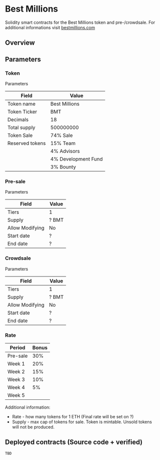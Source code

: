 
# Best Millions
Solidity smart contracts for the Best Millions token and pre-/crowdsale. For additional informations visit [bestmillions.com](http://www.bestmillions.com/)
 
## Overview


## Parameters

### Token

Parameters

| Field            | Value         |
|------------------|---------------|
| Token name       | Best Millions |
| Token Ticker     | BMT           |
| Decimals         | 18            |
| Total supply     | 500000000     |
| Token Sale       | 74% Sale      |
| Reserved tokens  | 15% Team      |
| 				   | 4% Advisors   |
|				   | 4% Development Fund
|	               | 3% Bounty     |

### Pre-sale

Parameters

| Field              	| Value                      	|
|-----------------------|-------------------------------|
| Tiers              	| 1                         	|
| Supply             	| ? BMT                	|
| Allow Modifying       | No|                       	|
| Start date         	| ? |
| End date           	| ? 	|

### Crowdsale

Parameters

| Field              	| Value                      	|
|-----------------------|-------------------------------|
| Tiers              	| 1                         	|
| Supply             	| ? BMT                	|
| Allow Modifying       | No|                       	|
| Start date         	| ? |
| End date           	| ? 	|

### Rate
| Period| Bonus                      	|
|-----------------------|-------------------------------|
| Pre-sale| 30%                         	|
| Week 1| 20%                	|
| Week 2      | 15%|                       	|
| Week 3         	| 10% |
| Week 4           	| 5% 	|
| Week 5           	|  	|



Additional information:

- Rate - how many tokens for 1 ETH (Final rate will be set on ?)
- Supply - max cap of tokens for sale. Token is mintable. Unsold tokens will not be produced.

## Deployed contracts (Source code + verified)
	
	TBD


